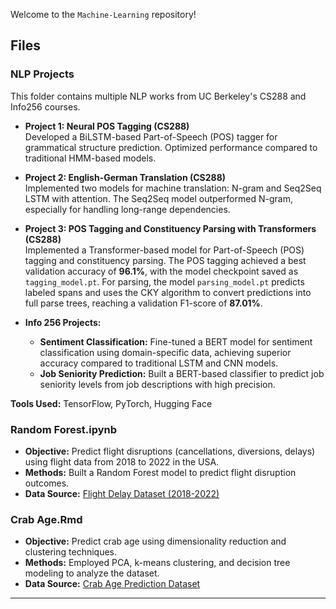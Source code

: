 Welcome to the `Machine-Learning` repository! 
## Files

### NLP Projects
This folder contains multiple NLP works from UC Berkeley's CS288 and Info256 courses.

- **Project 1: Neural POS Tagging (CS288)**  
  Developed a BiLSTM-based Part-of-Speech (POS) tagger for grammatical structure prediction. Optimized performance compared to traditional HMM-based models.

- **Project 2: English-German Translation (CS288)**  
  Implemented two models for machine translation: N-gram and Seq2Seq LSTM with attention. The Seq2Seq model outperformed N-gram, especially for handling long-range dependencies.

- **Project 3: POS Tagging and Constituency Parsing with Transformers (CS288)**  
  Implemented a Transformer-based model for Part-of-Speech (POS) tagging and constituency parsing. The POS tagging achieved a best validation accuracy of **96.1%**, with the model checkpoint saved as `tagging_model.pt`. For parsing, the model `parsing_model.pt` predicts labeled spans and uses the CKY algorithm to convert predictions into full parse trees, reaching a validation F1-score of **87.01%**.

- **Info 256 Projects:**
  - **Sentiment Classification:** Fine-tuned a BERT model for sentiment classification using domain-specific data, achieving superior accuracy compared to traditional LSTM and CNN models.
  - **Job Seniority Prediction:** Built a BERT-based classifier to predict job seniority levels from job descriptions with high precision.

**Tools Used:** TensorFlow, PyTorch, Hugging Face

### Random Forest.ipynb
- **Objective:** Predict flight disruptions (cancellations, diversions, delays) using flight data from 2018 to 2022 in the USA.
- **Methods:** Built a Random Forest model to predict flight disruption outcomes.
- **Data Source:** [Flight Delay Dataset (2018-2022)](https://www.kaggle.com/datasets/robikscube/flight-delay-dataset-20182022)

### Crab Age.Rmd
- **Objective:** Predict crab age using dimensionality reduction and clustering techniques.
- **Methods:** Employed PCA, k-means clustering, and decision tree modeling to analyze the dataset.
- **Data Source:** [Crab Age Prediction Dataset](https://www.kaggle.com/datasets/sidhus/crab-age-prediction/data)

---



